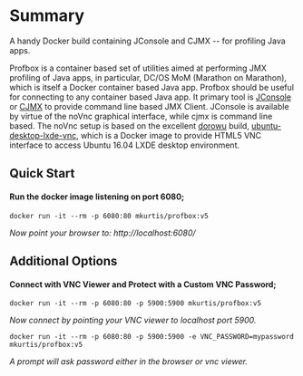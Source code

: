 

# Summary

A handy Docker build containing JConsole and CJMX -- for profiling Java apps. 

Profbox is a container based set of utilities aimed at performing JMX profiling of Java apps, in particular, DC/OS MoM (Marathon on Marathon), which is itself a Docker container based Java app. Profbox should be useful for connecting to any container based Java app.  It primary tool is [JConsole](http://openjdk.java.net/tools/svc/jconsole/) or [CJMX](https://github.com/cjmx/cjmx) to provide command line based JMX Client.  JConsole is available by virtue of the noVnc graphical interface, while cjmx is command line based.   The noVnc setup is based on the excellent [dorowu](https://hub.docker.com/r/dorowu/) build, [ubuntu-desktop-lxde-vnc](https://hub.docker.com/r/dorowu/ubuntu-desktop-lxde-vnc/), which is a Docker image to provide HTML5 VNC interface to access Ubuntu 16.04 LXDE desktop environment.


## Quick Start
#### Run the docker image listening on port 6080;

```
docker run -it --rm -p 6080:80 mkurtis/profbox:v5
```

*Now point your browser to: http://localhost:6080/*

## Additional Options

#### Connect with VNC Viewer and Protect with a Custom VNC Password;

```
docker run -it --rm -p 6080:80 -p 5900:5900 mkurtis/profbox:v5
```

*Now connect by pointing your VNC viewer to localhost port 5900.*

```
docker run -it --rm -p 6080:80 -p 5900:5900 -e VNC_PASSWORD=mypassword mkurtis/profbox:v5
```

*A prompt will ask password either in the browser or vnc viewer.*


